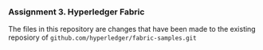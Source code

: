 ### Assignment 3. Hyperledger Fabric

The files in this repository are changes that have been made to the existing reposiory of `github.com/hyperledger/fabric-samples.git`

